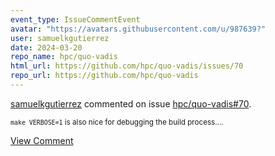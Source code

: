 ```yaml
---
event_type: IssueCommentEvent
avatar: "https://avatars.githubusercontent.com/u/987639?"
user: samuelkgutierrez
date: 2024-03-20
repo_name: hpc/quo-vadis
html_url: https://github.com/hpc/quo-vadis/issues/70
repo_url: https://github.com/hpc/quo-vadis
---
```


<a href='https://github.com/samuelkgutierrez' target='_blank'>samuelkgutierrez</a> commented on issue <a href='https://github.com/hpc/quo-vadis/issues/70' target='_blank'>hpc/quo-vadis#70</a>.

<small>`make VERBOSE=1` is also nice for debugging the build process....</small>

<a href='https://github.com/hpc/quo-vadis/issues/70' target='_blank'>View Comment</a>